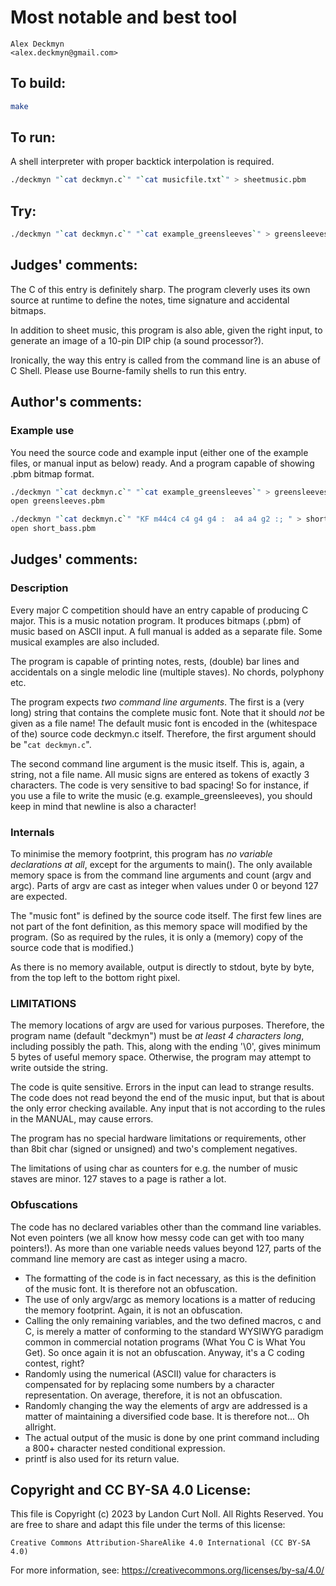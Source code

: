 # Most notable and best tool

    Alex Deckmyn  
    <alex.deckmyn@gmail.com>  

## To build:

```sh
make
```

## To run:

A shell interpreter with proper backtick interpolation is required.

```sh
./deckmyn "`cat deckmyn.c`" "`cat musicfile.txt`" > sheetmusic.pbm
```

## Try:

```sh
./deckmyn "`cat deckmyn.c`" "`cat example_greensleeves`" > greensleeves.pbm
```

## Judges' comments:

The C of this entry is definitely sharp. The program cleverly uses its own
source at runtime to define the notes, time signature and accidental bitmaps.

In addition to sheet music, this program is also able, given the right input,
to generate an image of a 10-pin DIP chip (a sound processor?).

Ironically, the way this entry is called from the command line is an abuse of C Shell.
Please use Bourne-family shells to run this entry.

## Author's comments:

### Example use

You need the source code and example input (either one of the example files, or manual input as below) ready. And a program capable of showing .pbm bitmap format.

```sh
./deckmyn "`cat deckmyn.c`" "`cat example_greensleeves`" > greensleeves.pbm
open greensleeves.pbm
```

```sh
./deckmyn "`cat deckmyn.c`" "KF m44c4 c4 g4 g4 :  a4 a4 g2 :; " > short_bass.pbm
open short_bass.pbm
```

## Judges' comments:

### Description

Every major C competition should have an entry capable of producing C major.
This is a music notation program. It produces bitmaps (.pbm) of music based on ASCII input. A full manual is added as a separate file. Some musical examples are also included.

The program is capable of printing notes, rests, (double) bar lines and accidentals on a single melodic line (multiple staves). No chords, polyphony etc.

The program expects *two command line arguments*. The first is a (very long) string that contains the complete music font. Note that it should *not* be given as a file name! The default music font is encoded in the (whitespace of the) source code deckmyn.c itself. Therefore, the first argument should be "`cat deckmyn.c`".

The second command line argument is the music itself. This is, again, a string, not a file name. All music signs are entered as tokens of exactly 3 characters. The code is very sensitive to bad spacing! So for instance, if you use a file to write the music (e.g. example\_greensleeves), you should keep in mind that newline is also a character! 

### Internals

To minimise the memory footprint, this program has *no variable declarations at all*, except for the arguments to main(). The only available memory space is from the command line arguments and count (argv and argc). Parts of argv are cast as integer when values under 0 or beyond 127 are expected.

The "music font" is defined by the source code itself. The first few lines are not part of the font definition, as this memory space will modified by the program. (So as required by the rules, it is only a (memory) copy of the source code that is modified.)

As there is no memory available, output is directly to stdout, byte by byte, from the top left to the bottom right pixel.

### LIMITATIONS

The memory locations of argv are used for various purposes. Therefore, the program name (default "deckmyn") must be *at least 4 characters long*, including possibly the path. This, along with the ending '\0', gives minimum 5 bytes of useful memory space. Otherwise, the program may attempt to write outside the string. 

The code is quite sensitive. Errors in the input can lead to strange results. The code does not read beyond the end of the music input, but that is about the only error checking available. Any input that is not according to the rules in the MANUAL, may cause errors. 

The program has no special hardware limitations or requirements, other than 8bit char (signed or unsigned) and two's complement negatives. 

The limitations of using char as counters for e.g. the number of music staves are minor. 127 staves to a page is rather a lot.

### Obfuscations

The code has no declared variables other than the command line variables. Not even pointers (we all know how messy code can get with too many pointers!). As more than one variable needs values beyond 127, parts of the command line memory are cast as integer using a macro.

- The formatting of the code is in fact necessary, as this is the definition of the music font. It is therefore not an obfuscation.
- The use of only argv/argc as memory locations is a matter of reducing the memory footprint. Again, it is not an obfuscation.
- Calling the only remaining variables, and the two defined macros, c and C, is merely a matter of conforming to the standard WYSIWYG paradigm common in commercial notation programs (What You C is What You Get). So once again it is not an obfuscation. Anyway, it's a C coding contest, right?
- Randomly using the numerical (ASCII) value for characters is compensated for by replacing some numbers by a character representation. On average, therefore, it is not an obfuscation.
- Randomly changing the way the elements of argv are addressed is a matter of maintaining a diversified code base. It is therefore not... Oh allright.
- The actual output of the music is done by one print command including a 800+ character nested conditional expression.
- printf is also used for its return value.

## Copyright and CC BY-SA 4.0 License:

This file is Copyright (c) 2023 by Landon Curt Noll.  All Rights Reserved.
You are free to share and adapt this file under the terms of this license:

    Creative Commons Attribution-ShareAlike 4.0 International (CC BY-SA 4.0)

For more information, see: https://creativecommons.org/licenses/by-sa/4.0/

